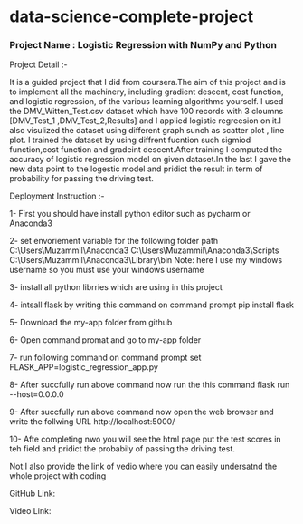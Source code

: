 # data-science-complete-project
### Project Name : Logistic Regression with NumPy and Python

Project Detail :-

It is a guided project that I did  from coursera.The aim of this project and is to implement all the 
machinery, including gradient descent, cost function, and logistic regression, of the various learning 
algorithms yourself. I used the DMV_Witten_Test.csv dataset which have 100 records with 3 cloumns
[DMV_Test_1 ,DMV_Test_2,Results] and I  applied logistic regreesion on it.I also visulized the dataset 
using different graph sunch as scatter plot , line plot. I trained the dataset by using diffrent fucntion 
such sigmiod function,cost function and gradeint descent.After training I computed the accuracy of logistic 
regression model on given dataset.In the last I gave the new data point to the logestic model and pridict 
the result in term of probability for passing the driving  test.

Deployment Instruction :-

1- First you should have install python editor such as pycharm or Anaconda3

2- set envoriement variable for the following folder path
C:\Users\Muzammil\Anaconda3
C:\Users\Muzammil\Anaconda3\Scripts
C:\Users\Muzammil\Anaconda3\Library\bin
Note: here I use my windows username so you must use your windows username

3- install all python librries which are using in this project

4- intsall flask by writing this command on command prompt
pip install flask

5- Download the my-app folder from github 

6- Open command promat and go to my-app folder

7- run following command on command prompt
 set FLASK_APP=logistic_regression_app.py

8- After succfully run above command now run the this command 
 flask run --host=0.0.0.0

9- After succfully run above command now open the web browser and write the follwing URL
http://localhost:5000/ 

10- Afte completing nwo you will see the html page put the test scores in teh field and pridict the probabily
 of passing the driving test.

Not:I also provide the link of vedio where you can easily undersatnd the whole project with coding 


GitHub Link:

Video Link:
